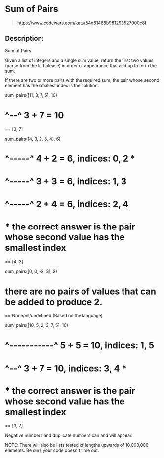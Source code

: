 # Sum of Pairs

> https://www.codewars.com/kata/54d81488b981293527000c8f

## Description:

Sum of Pairs

Given a list of integers and a single sum value, return the first two values (parse from the left please) in order of appearance that add up to form the sum.

If there are two or more pairs with the required sum, the pair whose second element has the smallest index is the solution.

sum_pairs([11, 3, 7, 5], 10)

# ^--^ 3 + 7 = 10

== [3, 7]

sum_pairs([4, 3, 2, 3, 4], 6)

# ^-----^ 4 + 2 = 6, indices: 0, 2 \*

# ^-----^ 3 + 3 = 6, indices: 1, 3

# ^-----^ 2 + 4 = 6, indices: 2, 4

# \* the correct answer is the pair whose second value has the smallest index

== [4, 2]

sum_pairs([0, 0, -2, 3], 2)

# there are no pairs of values that can be added to produce 2.

== None/nil/undefined (Based on the language)

sum_pairs([10, 5, 2, 3, 7, 5], 10)

# ^-----------^ 5 + 5 = 10, indices: 1, 5

# ^--^ 3 + 7 = 10, indices: 3, 4 \*

# \* the correct answer is the pair whose second value has the smallest index

== [3, 7]

Negative numbers and duplicate numbers can and will appear.

NOTE: There will also be lists tested of lengths upwards of 10,000,000 elements. Be sure your code doesn't time out.
